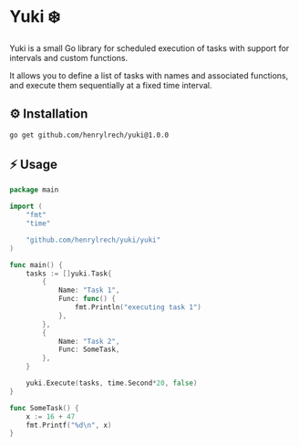 # Yuki ❄️

Yuki is a small Go library for scheduled execution of tasks with support for intervals and custom functions.

It allows you to define a list of tasks with names and associated functions, and execute them sequentially at a fixed time interval.

## ⚙️ Installation

```bash
go get github.com/henrylrech/yuki@1.0.0
```

## ⚡️ Usage
```go title="Example"
package main

import (
	"fmt"
	"time"

	"github.com/henrylrech/yuki/yuki"
)

func main() {
	tasks := []yuki.Task{
		{
			Name: "Task 1",
			Func: func() {
				fmt.Println("executing task 1")
			},
		},
		{
			Name: "Task 2",
			Func: SomeTask,
		},
	}

	yuki.Execute(tasks, time.Second*20, false)
}

func SomeTask() {
	x := 16 + 47
	fmt.Printf("%d\n", x)
}

```
